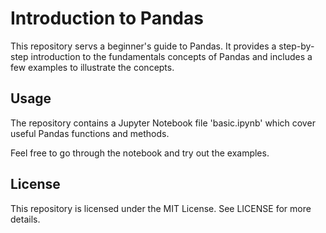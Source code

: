 # Introduction to Pandas

This repository servs a beginner's guide to Pandas. It provides a step-by-step introduction to the fundamentals concepts of Pandas and includes a few examples to illustrate the concepts.

## Usage

The repository contains a Jupyter Notebook file 'basic.ipynb' which cover useful Pandas functions and methods.

Feel free to go through the notebook and try out the examples.

## License

This repository is licensed under the MIT License. See LICENSE for more details.